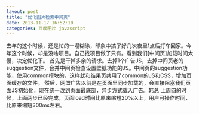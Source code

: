 ```yaml
---
layout: post
title: "优化图片检索中间页"
date: 2013-11-17 16:52:10
categories: 百度图片 javascript
---
```


去年的这个时候，还是忙的一塌糊涂，印象中搞了好几次夜里1点后打车回家。今年这个时候，却是没啥项目。自己找项目做了只有。看到我们[中间页]加载时间太慢，决定优化下。
首先是干掉多余的请求。去掉1个广告JS，去掉中间页老的suggestion文件，合并中间页检查设置壁纸功能的JS。中间页的suggestion功能，使用common模块的，这样就和结果页共用了common的JS和CSS，增加页面缓存的文件。
然后，网盟广告以前是在页面里同步加载的，会直接阻塞我们页面JS初始化，现在统一改到页面最底部，异步方式载入广告。韩总
上周四的时候，上面两步已经完成，页面load时间比原来缩短20%以上，用户可操作时间，比原来缩短300ms左右。
